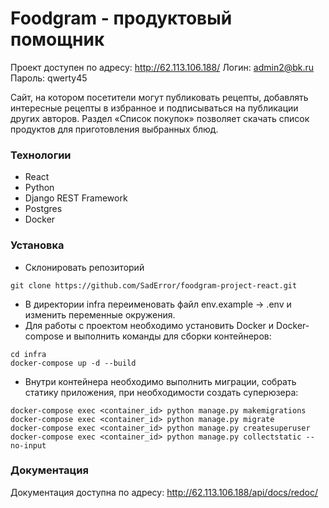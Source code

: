 # Foodgram - продуктовый помощник

Проект доступен по адресу: http://62.113.106.188/
Логин: admin2@bk.ru
Пароль: qwerty45

Cайт, на котором посетители могут публиковать рецепты, добавлять интересные рецепты в избранное и подписываться на публикации других авторов. Раздел «Список покупок» позволяет скачать список продуктов для приготовления выбранных блюд.

### Технологии
- React
- Python
- Django REST Framework
- Postgres
- Docker

### Установка
- Склонировать репозиторий
```commandline
git clone https://github.com/SadError/foodgram-project-react.git
```
- В директории infra переименовать файл env.example -> .env и изменить переменные окружения. 
- Для работы с проектом необходимо установить Docker и Docker-compose и выполнить команды для сборки контейнеров:

```commandline
cd infra
docker-compose up -d --build
```
- Внутри контейнера необходимо выполнить миграции, собрать статику приложения, при необходимости создать суперюзера:
```commandline
docker-compose exec <container_id> python manage.py makemigrations
docker-compose exec <container_id> python manage.py migrate
docker-compose exec <container_id> python manage.py createsuperuser
docker-compose exec <container_id> python manage.py collectstatic --no-input
```
### Документация
Документация доступна по адресу: http://62.113.106.188/api/docs/redoc/
